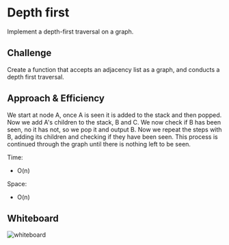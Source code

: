 # Depth first

Implement a depth-first traversal on a graph.

## Challenge

Create a function that accepts an adjacency list as a graph, and conducts a depth first traversal.

## Approach & Efficiency

We start at node A, once A is seen it is added to the stack and then popped. Now we add A's children to the stack, B and C. We now check if B has been seen, no it has not, so we pop it and output B. Now we repeat the steps with B, adding its children and checking if they have been seen. This process is continued through the graph until there is nothing left to be seen.

Time:
- O(n)

Space:
- O(n)

## Whiteboard

![whiteboard](../../../resources/CC38.PNG)
